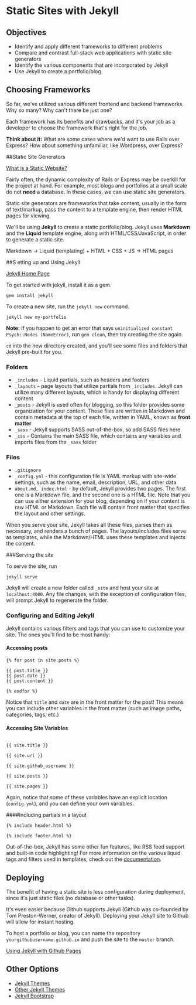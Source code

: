 # Static Sites with Jekyll

## Objectives

* Identify and apply different frameworks to different problems
* Compare and contrast full-stack web applications with static site generators
* Identify the various components that are incorporated by Jekyll
* Use Jekyll to create a portfolio/blog

## Choosing Frameworks

So far, we've utilized various different frontend and backend frameworks. Why so many? Why can't there be just one?

Each framework has its benefits and drawbacks, and it's your job as a developer to choose the framework that's right for the job.

**Think about it:** What are some cases where we'd want to use Rails over Express? How about something unfamiliar, like Wordpress, over Express?

##Static Site Generators

[What is a Static Website?](http://nilclass.com/courses/what-is-a-static-website)

Fairly often, the dynamic complexity of Rails or Express may be overkill for the project at hand. For example, most blogs and portfolios at a small scale do not **need** a database. In these cases, we can use static site generators.

Static site generators are frameworks that take content, usually in the form of text/markup, pass the content to a template engine, then render HTML pages for viewing.

We'll be using **Jekyll** to create a static portfolio/blog. Jekyll uses **Markdown** and the **Liquid** template engine, along with HTML/CSS/JavaScript, in order to generate a static site.

Markdown -> Liquid (templating) + HTML + CSS + JS -> HTML pages

##S etting up and Using Jekyll

[Jekyll Home Page](http://jekyllrb.com/)

To get started with jekyll, install it as a gem.

```
gem install jekyll
```

To create a new site, run the `jekyll new` command.

```
jekyll new my-portfolio
```

**Note:** If you happen to get an error that says `uninitialized constant Psych::Nodes (NameError)`, run `gem clean`, then try creating the site again.

`cd` into the new directory created, and you'll see some files and folders that Jekyll pre-built for you.

### Folders

* `_includes` - Liquid partials, such as headers and footers
* `_layouts` - page layouts that utilize partials from `_includes`. Jekyll can utilize many different layouts, which is handy for displaying different content
* `_posts` - Jekyll is used often for blogging, so this folder provides some organization for your content. These files are written in Markdown and contain metadata at the top of each file, written in YAML, known as **front matter**
* `_sass` - Jekyll supports SASS out-of-the-box, so add SASS files here
* `_css` - Contains the main SASS file, which contains any variables and imports files from the `_sass` folder


### Files

* `.gitignore`
* `_config.yml` - this configuration file is YAML markup with site-wide settings, such as the name, email, description, URL, and other data
* `about.md, index.html` - by default, Jekyll provides two pages. The first one is a Markdown file, and the second one is a HTML file. Note that you can use either extension for your blog, depending on if your content is raw HTML or Markdown. Each file will contain front matter that specifies the layout and other settings.

When you serve your site, Jekyll takes all these files, parses them as necessary, and renders a bunch of pages. The layouts/includes files serve as templates, while the Markdown/HTML uses these templates and injects the content.

###Serving the site

To serve the site, run
```
jekyll serve
```

Jekyll will create a new folder called `_site` and host your site at `localhost:4000`. Any file changes, with the exception of configuration files, will prompt Jekyll to regenerate the folder.

### Configuring and Editing Jekyll

Jekyll contains various filters and tags that you can use to customize your site. The ones you'll find to be most handy:

#### Accessing posts

```liquid
{% for post in site.posts %}

{{ post.title }}
{{ post.date }}
{{ post.content }}

{% endfor %}
```

Notice that `title` and `date` are in the front matter for the post! This means you can include other variables in the front matter (such as image paths, categories, tags, etc.)

#### Accessing Site Variables

```liquid

{{ site.title }}

{{ site.url }}

{{ site.github_username }}

{{ site.posts }}

{{ site.pages }}
```

Again, notice that some of these variables have an explicit location (`config.yml`), and you can define your own variables.

####Including partials in a layout

```liquid
{% include header.html %}

{% include footer.html %}
```

Out-of-the-box, Jekyll has some other fun features, like RSS feed support and built-in code highlighting! For more information on the various liquid tags and filters used in templates, check out the [documentation](http://jekyllrb.com/docs/templates/).

## Deploying

The benefit of having a static site is less configuration during deployment, since it's just static files (no database or other tasks).

It's even easier because Github supports Jekyll (Github was co-founded by Tom Preston-Werner, creator of Jekyll). Deploying your Jekyll site to Github will allow for instant hosting.

To host a portfolio or blog, you can name the repository `yourgithubusername.github.io` and push the site to the `master` branch.

[Using Jekyll with Github Pages](https://help.github.com/articles/using-jekyll-with-pages/)

## Other Options

* [Jekyll Themes](https://github.com/jekyll/jekyll/wiki/Themes)
* [Other Jekyll Themes](http://jekyllthemes.org/)
* [Jekyll Bootstrap](http://jekyllbootstrap.com/)
